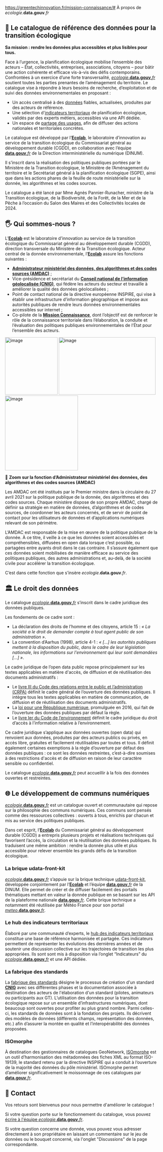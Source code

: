 https://greentechinnovation.fr/mission-connaissance/# À propos de _ecologie_.**data.gouv**._fr_

## 🌿 Le catalogue de référence des données pour la transition écologique

**Sa mission : rendre les données plus accessibles et plus lisibles pour tous.** 

Face à l’urgence, la planification écologique mobilise l’ensemble des acteurs – État, collectivités, entreprises, associations, citoyens – pour bâtir une action cohérente et efficace vis-à-vis des défis contemporains. Confrontées à un exercice d’une forte transversalité, [ *ecologie*.**data.gouv**.*fr*](http://ecologie.data.gouv.fr/) soutient toutes les parties prenantes de l’aménagement du territoire. Le catalogue vise à répondre à leurs besoins de recherche, d’exploitation et de suivi des données environnementales en proposant :

- Un accès centralisé à des [données](https://ecologie.data.gouv.fr/datasets) fiables, actualisées, produites par des acteurs de référence.
- Une sélection d'[indicateurs territoriaux](https://ecologie.data.gouv.fr/indicators) de planification écologique, validés par des experts métiers, accessibles via une API dédiée.
- Un espace de [partage des usages](https://ecologie.data.gouv.fr/bouquets), afin de diffuser des actions nationales et territoriales concrètes.

Le catalogue est développé par l’[**Ecolab**](https://greentechinnovation.fr/), le laboratoire d’innovation au service de la transition écologique du Commissariat général au développement durable (CGDD), en collaboration avec l’équipe [ **data.gouv**.*fr*](http://data.gouv.fr) de la Direction interministérielle du numérique (DINUM). 

Il s’inscrit dans la réalisation des politiques publiques portées par le Ministère de la Transition écologique, le Ministère de l’Aménagement du territoire et le Secrétariat général à la planification écologique (SGPE), ainsi que dans les actions phares de la feuille de route ministérielle sur la donnée, les algorithmes et les codes sources.

Le catalogue a été lancé par Mme Agnès Pannier-Runacher, ministre de la Transition écologique, de la Biodiversité, de la Forêt, de la Mer et de la Pêche à l’occasion du Salon des Maires et des Collectivités locales de 2024.

## 🖐️ Qui sommes-nous ?

L’[**Ecolab**](https://greentechinnovation.fr/) est le laboratoire d’innovation au service de la transition écologique du Commissariat général au développement durable (CGDD), direction transversale du Ministère de la Transition écologique. Acteur central de la donnée environnementale, l’[**Ecolab**](https://greentechinnovation.fr/) assure les fonctions suivantes : 

- [**Administrateur ministériel des données, des algorithmes et des codes sources (AMDAC)**](https://greentechinnovation.fr/ladministration-ministerielle-des-donnees-des-algorithmes-et-des-codes-sources-amdac/) ;
- Vice-présidence et secrétariat du [**Conseil national de l’information géolocalisée (CNIG)**](https://cnig.gouv.fr/), qui fédère les acteurs du secteur et travaille à améliorer la qualité des données géolocalisées ;
- Point de contact national de la directive européenne INSPIRE, qui vise à établir une infrastructure d’information géographique et impose aux autorités publiques de rendre leurs données environnementales accessibles sur internet ;
- Co-pilote de la [**Mission Connaissance**](https://greentechinnovation.fr/mission-connaissance/), dont l’objectif est de renforcer le rôle de la connaissance territoriale dans l’élaboration, la conduite et l’évaluation des politiques publiques environnementales de l’État pour l’ensemble des acteurs.

<div class="fr-grid-row fr-grid-row--center fr-grid-row--gutters">
<img width="173,5" height="189" alt="image" src="https://github.com/user-attachments/assets/0a9d9aaf-45bd-4c78-b2d3-81cdf709b3c2" />
<img width="319" height="189" alt="image" src="https://github.com/user-attachments/assets/2366cdba-d074-4e38-b879-6e5c04e112d5" />
<img width="240" height="246" alt="image" src="https://github.com/user-attachments/assets/1532f923-f766-42ac-b42d-6b8fcba83e1f" />
</div>

🔎 **Zoom sur la fonction d’Administrateur ministériel des données, des algorithmes et des codes sources (AMDAC)**

Les AMDAC ont été institués par le Premier ministre dans la circulaire du 27 avril 2021 sur la politique publique de la donnée, des algorithmes et des codes sources. Chaque ministère dispose de son propre AMDAC, chargé de définir sa stratégie en matière de données, d’algorithmes et de codes sources, de coordonner les acteurs concernés, et de servir de point de contact pour les utilisateurs de données et d’applications numériques relevant de son périmètre.

L’AMDAC est responsable de la mise en œuvre de la politique publique de la donnée. À ce titre, il veille à ce que les données soient accessibles et compréhensibles, diffusées en open data lorsque c’est possible, ou partagées entre ayants droit dans le cas contraire. Il s’assure également que ces données soient mobilisées de manière efficace au service des politiques publiques, des autres administrations et, au-delà, de la société civile pour accélérer la transition écologique. 

C’est dans cette fonction que s’insère *ecologie*.**data.gouv**.*fr*.

## 🏛️ Le droit des données

Le catalogue [ *ecologie*.**data.gouv**.*fr*](http://ecologie.data.gouv.fr) s’inscrit dans le cadre juridique des données publiques. 

Les fondements de ce cadre sont : 

- La déclaration des droits de l’homme et des citoyens, article 15 : *« La société a le droit de demander compte à tout agent public de son administration »*.
- La convention d’Aarhus (1998), article 4-1 : *« […] les autorités publiques mettent à la disposition du public, dans le cadre de leur législation nationale, les informations sur l'environnement qui leur sont demandées […] »*.

Le cadre juridique de l’open data public repose principalement sur les textes applicables en matière d'accès, de diffusion et de réutilisation des documents administratifs :

- Le [livre III du Code des relations entre le public et l’administration (CRPA)](https://search.piaf.etalab.studio/crpa) définit le cadre général de l’ouverture des données publiques. Il intègre tous les textes applicables en matière de communication, de diffusion et de réutilisation des documents administratifs.
- La [loi pour une République numérique](https://www.legifrance.gouv.fr/affichLoiPubliee.do?idDocument=JORFDOLE000031589829&type=general&legislature=14), promulguée en 2016, qui fait de l’ouverture des données publiques par défaut la règle.
- Le [livre Ier du Code de l’environnement](https://www.legifrance.gouv.fr/codes/section_lc/LEGITEXT000006074220/LEGISCTA000006159212/#LEGISCTA000006159212) définit le cadre juridique du droit d’accès à l’information relative à l’environnement.

Ce cadre juridique s’applique aux données ouvertes (open data) qui renvoient aux données, produites par des acteurs publics ou privés, en accès libre, gratuites et facilement réutilisables par toutes et tous. Il définit également certaines exemptions à la règle d’ouverture par défaut des données publiques : ce sont les données restreintes, c’est-à-dire soumises à des restrictions d'accès et de diffusion en raison de leur caractère sensible ou confidentiel. 

Le catalogue [ *ecologie*.**data.gouv**.*fr*](http://ecologie.data.gouv.fr) peut accueillir à la fois des données ouvertes et restreintes.

## 🌐 Le développement de communs numériques

[ *ecologie*.**data.gouv**.*fr*](http://ecologie.data.gouv.fr) est un catalogue ouvert et communautaire qui repose sur la philosophie des communs numériques. Ces communs sont pensés comme des ressources collectives : ouverts à tous, enrichis par chacun et mis au service des politiques publiques.

Dans cet esprit, l’[**Ecolab**](https://greentechinnovation.fr/) du Commissariat général au développement durable (CGDD) a entrepris plusieurs projets et réalisations techniques qui favorisent l’accès, la circulation et la réutilisation des données publiques. Ils traduisent une même ambition : rendre la donnée plus utile et plus accessible pour relever ensemble les grands défis de la transition écologique.

### La brique udata-front-kit

[ *ecologie*.**data.gouv**.*fr*](http://ecologie.data.gouv.fr) s’appuie sur la brique technique [udata-front-kit](https://github.com/opendatateam/udata-front-kit), développée conjointement par l’[**Ecolab**](https://greentechinnovation.fr/) et l’équipe [ **data.gouv**.*fr*](http://data.gouv.fr/) de la DINUM. Elle permet de créer et de diffuser facilement des portails thématiques mettant en valeur la donnée publique en se basant sur les API de la plateforme nationale [ **data.gouv**.*fr*](http://data.gouv.fr). Cette brique technique a notamment été réutilisée par Météo France pour son portail [ *meteo*.**data.gouv**.*fr*](http://meteo.data.gouv.fr).

### Le hub des indicateurs territoriaux

Élaboré par une communauté d’experts, le [hub des indicateurs territoriaux](https://greentechinnovation.fr/indicateurs-territoriaux/) constitue une base de référence harmonisée et partagée. Ces indicateurs permettent de représenter les évolutions des dernières années et de soutenir une discussion collective sur les trajectoires de transition les plus appropriées. Ils sont sont mis à disposition via l’onglet “Indicateurs” du [ *ecologie*.**data.gouv**.*fr*](http://ecologie.data.gouv.fr) et une API dédiée.

### La fabrique des standards

La [fabrique des standards](https://guides.data.gouv.fr/guides-de-data.gouv.fr/fabrique-des-standards/la-fabrique-des-standards) désigne le processus de création d'un standard [**CNIG**](https://cnig.gouv.fr/) avec ses différentes phases et la documentation associée à destination des acteurs de l'élaboration d'un standard (pilotes, animateurs ou participants aux GT). L’utilisation des données pour la transition écologique repose sur un ensemble d’infrastructures numériques, dont beaucoup sont ouvertes pour profiter au plus grand nombre. Parmi celles-ci, les standards de données sont à la fondation des projets. Ils décrivent des modèles de données (différents champs, représentation des données, etc.) afin d’assurer la montée en qualité et l’interopérabilité des données proposées.

### ISOmorphe 

À destination des gestionnaires de catalogues GeoNetwork, [ISOmorphe](https://isomorphe.data.developpement-durable.gouv.fr/) est un outil d’harmonisation des métadonnées des fiches XML au format ISO-19139, le standard retenu par la directive INSPIRE qui a conduit à l’ouverture de la majorité des données du pôle ministériel. ISOmorphe permet d’améliorer significativement le moissonnage de ces catalogues par [ **data.gouv**.*fr*](http://data.gouv.fr).
 
## 📩 Contact

Vos retours sont bienvenus pour nous permettre d'améliorer le catalogue !

Si votre question porte sur le fonctionnement du catalogue, vous pouvez [écrire à l'équipe *ecologie*.**data.gouv**.*fr*](mailto:ecospheres@developpement-durable.gouv.fr).

Si votre question concerne une donnée, vous pouvez vous adresser directement à son propriétaire en laissant un commentaire sur le jeu de données ou le bouquet concerné, via l'onglet "Discussions" de la page correspondante.
